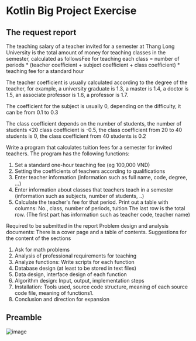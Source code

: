 # Kotlin Big Project Exercise
## The request report
The teaching salary of a teacher invited for a semester at Thang Long University is the total amount of money for teaching classes in the semester, calculated as followsFee for teaching each class = number of periods * (teacher coefficient + subject coefficient + class coefficient) * teaching fee for a standard hour

The teacher coefficient is usually calculated according to the degree of the teacher, for example, a university graduate is 1.3, a master is 1.4, a doctor is 1.5, an associate professor is 1.6, a professor is 1.7.

The coefficient for the subject is usually 0, depending on the difficulty, it can be from 0.1 to 0.3

The class coefficient depends on the number of students, the number of students <20 class coefficient is -0.5, the class coefficient from 20 to 40 students is 0, the class coefficient from 40 students is 0.2

Write a program that calculates tuition fees for a semester for invited teachers. The program has the following functions:

1. Set a standard one-hour teaching fee (eg 100,000 VND)
2. Setting the coefficients of teachers according to qualifications
3. Enter teacher information (information such as full name, code, degree, ...)
4. Enter information about classes that teachers teach in a semester (information such as subjects, number of students, ..)
5. Calculate the teacher's fee for that period. Print out a table with columns: No., class, number of periods, tuition The last row is the total row. (The first part has information such as teacher code, teacher name)

Required to be submitted in the report
Problem design and analysis documents: There is a cover page and a table of contents. Suggestions for the content of the sections
1. Ask for math problems
2. Analysis of professional requirements for teaching
3. Analyze functions: Write scripts for each function
4. Database design (at least to be stored in text files)
5. Data design, interface design of each function
6. Algorithm design: Input, output, implementation steps
7. Installation: Tools used, source code structure, meaning of each source code file, meaning of functions1.
8. Conclusion and direction for expansion

## Preamble
![image](https://user-images.githubusercontent.com/127305381/236701214-146afa6b-6be5-4f4d-8b3f-f0b14fefb0c8.png)

